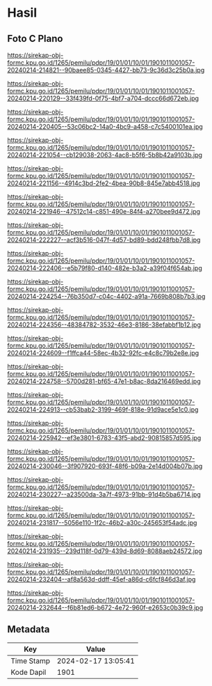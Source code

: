 # Hasil

## Foto C Plano

https://sirekap-obj-formc.kpu.go.id/1265/pemilu/pdpr/19/01/01/10/01/1901011001057-20240214-214821--90baee85-0345-4427-bb73-9c36d3c25b0a.jpg

https://sirekap-obj-formc.kpu.go.id/1265/pemilu/pdpr/19/01/01/10/01/1901011001057-20240214-220129--33f439fd-0f75-4bf7-a704-dccc66d672eb.jpg

https://sirekap-obj-formc.kpu.go.id/1265/pemilu/pdpr/19/01/01/10/01/1901011001057-20240214-220405--53c06bc2-14a0-4bc9-a458-c7c5400101ea.jpg

https://sirekap-obj-formc.kpu.go.id/1265/pemilu/pdpr/19/01/01/10/01/1901011001057-20240214-221054--cb129038-2063-4ac8-b5f6-5b8b42a9103b.jpg

https://sirekap-obj-formc.kpu.go.id/1265/pemilu/pdpr/19/01/01/10/01/1901011001057-20240214-221156--4914c3bd-2fe2-4bea-90b8-845e7abb4518.jpg

https://sirekap-obj-formc.kpu.go.id/1265/pemilu/pdpr/19/01/01/10/01/1901011001057-20240214-221946--47512c14-c851-490e-84f4-a270bee9d472.jpg

https://sirekap-obj-formc.kpu.go.id/1265/pemilu/pdpr/19/01/01/10/01/1901011001057-20240214-222227--acf3b516-047f-4d57-bd89-bdd248fbb7d8.jpg

https://sirekap-obj-formc.kpu.go.id/1265/pemilu/pdpr/19/01/01/10/01/1901011001057-20240214-222406--e5b79f80-d140-482e-b3a2-a39f04f654ab.jpg

https://sirekap-obj-formc.kpu.go.id/1265/pemilu/pdpr/19/01/01/10/01/1901011001057-20240214-224254--76b350d7-c04c-4402-a91a-7669b808b7b3.jpg

https://sirekap-obj-formc.kpu.go.id/1265/pemilu/pdpr/19/01/01/10/01/1901011001057-20240214-224356--48384782-3532-46e3-8186-38efabbf1b12.jpg

https://sirekap-obj-formc.kpu.go.id/1265/pemilu/pdpr/19/01/01/10/01/1901011001057-20240214-224609--f1ffca44-58ec-4b32-92fc-e4c8c79b2e8e.jpg

https://sirekap-obj-formc.kpu.go.id/1265/pemilu/pdpr/19/01/01/10/01/1901011001057-20240214-224758--5700d281-bf65-47e1-b8ac-8da216469edd.jpg

https://sirekap-obj-formc.kpu.go.id/1265/pemilu/pdpr/19/01/01/10/01/1901011001057-20240214-224913--cb53bab2-3199-469f-818e-91d9ace5e1c0.jpg

https://sirekap-obj-formc.kpu.go.id/1265/pemilu/pdpr/19/01/01/10/01/1901011001057-20240214-225942--ef3e3801-6783-43f5-abd2-90815857d595.jpg

https://sirekap-obj-formc.kpu.go.id/1265/pemilu/pdpr/19/01/01/10/01/1901011001057-20240214-230046--3f907920-693f-48f6-b09a-2e14d004b07b.jpg

https://sirekap-obj-formc.kpu.go.id/1265/pemilu/pdpr/19/01/01/10/01/1901011001057-20240214-230227--a23500da-3a7f-4973-91bb-91d4b5ba6714.jpg

https://sirekap-obj-formc.kpu.go.id/1265/pemilu/pdpr/19/01/01/10/01/1901011001057-20240214-231817--5056e110-1f2c-46b2-a30c-245653f54adc.jpg

https://sirekap-obj-formc.kpu.go.id/1265/pemilu/pdpr/19/01/01/10/01/1901011001057-20240214-231935--239d118f-0d79-439d-8d69-8088aeb24572.jpg

https://sirekap-obj-formc.kpu.go.id/1265/pemilu/pdpr/19/01/01/10/01/1901011001057-20240214-232404--af8a563d-ddff-45ef-a86d-c6fcf846d3af.jpg

https://sirekap-obj-formc.kpu.go.id/1265/pemilu/pdpr/19/01/01/10/01/1901011001057-20240214-232644--f6b81ed6-b672-4e72-960f-e2653c0b39c9.jpg


## Metadata

| Key        | Value               |
| ---------- | ------------------- |
| Time Stamp | 2024-02-17 13:05:41 |
| Kode Dapil | 1901                |



